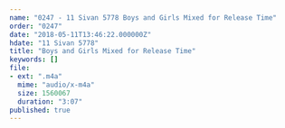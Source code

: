 ```yaml
---
name: "0247 - 11 Sivan 5778 Boys and Girls Mixed for Release Time"
order: "0247"
date: "2018-05-11T13:46:22.000000Z"
hdate: "11 Sivan 5778"
title: "Boys and Girls Mixed for Release Time"
keywords: []
file:
- ext: ".m4a"
  mime: "audio/x-m4a"
  size: 1560067
  duration: "3:07"
published: true
---
```


